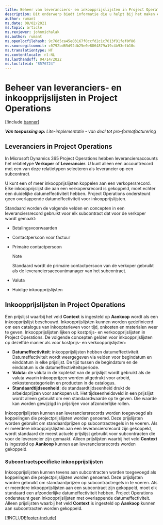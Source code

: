```yaml
---
title: Beheer van leveranciers- en inkoopprijslijsten in Project Operations
description: Dit onderwerp biedt informatie die u helpt bij het maken en onderhouden van leveranciersgegevens en inkoopprijslijsten voor onderaanneming.
author: rumant
ms.date: 08/02/2021
ms.topic: article
ms.reviewer: johnmichalak
ms.author: rumant
ms.openlocfilehash: 9c76d5ca45e03167f0ccfd2c1c7013f91fef0f86
ms.sourcegitcommit: c0792bd65d92db25e0e8864879a19c4b93efb10c
ms.translationtype: HT
ms.contentlocale: nl-NL
ms.lasthandoff: 04/14/2022
ms.locfileid: "8576724"
---
```

# <a name="vendor-and-purchase-price-list-management-in-project-operations"></a>Beheer van leveranciers- en inkoopprijslijsten in Project Operations

[!include [banner](../../includes/dataverse-preview.md)]

_**Van toepassing op:** Lite-implementatie - van deal tot pro-formafacturering_

## <a name="vendors-in-project-operations"></a>Leveranciers in Project Operations

In Microsoft Dynamics 365 Project Operations hebben leveranciersaccounts het relatietype **Verkoper** of **Leverancier**. U kunt alleen een accountrecord met een van deze relatietypen selecteren als leverancier op een subcontract.

U kunt een of meer inkoopprijslijsten koppelen aan een verkopersrecord. Elke inkoopprijslijst die aan een verkopersrecord is gekoppeld, moet echter een duidelijke datumeffectiviteit hebben. Project Operations ondersteunt geen overlappende datumeffectiviteit voor inkoopprijslijsten.

Standaard worden de volgende velden en concepten in een leveranciersrecord gebruikt voor elk subcontract dat voor de verkoper wordt gemaakt:

- Betalingsvoorwaarden
- Contactpersoon voor factuur
- Primaire contactpersoon

    > [!NOTE]
    > Standaard wordt de primaire contactpersoon van de verkoper gebruikt als de leveranciersaccountmanager van het subcontract.

- Valuta
- Huidige inkoopprijslijsten

## <a name="purchase-price-lists-in-project-operations"></a>Inkoopprijslijsten in Project Operations

Een prijslijst waarbij het veld **Context** is ingesteld op **Aankoop** wordt als een inkoopprijslijst beschouwd. Inkoopprijslijsten kunnen worden gedefinieerd om een catalogus van inkooptarieven voor tijd, onkosten en materialen weer te geven. Inkoopprijslijsten lijken op kostprijs- en verkoopprijslijsten in Project Operations. De volgende concepten gelden voor inkoopprijslijsten op dezelfde manier als voor kostprijs- en verkoopprijslijsten:

- **Datumeffectiviteit**: inkoopprijslijsten hebben datumeffectiviteit. Datumeffectiviteit wordt weergegeven via velden voor begindatum en einddatum in elke prijslijst. De tijd tussen de begindatum en de einddatum is de datumeffectiviteitsperiode.
- **Valuta**: de valuta in de koptekst van de prijslijst wordt gebruikt als de valuta waarin inkoopprijzen worden uitgedrukt voor arbeid, onkostencategorieën en producten in de catalogus.
- **Standaardtijdseenheid**: de standaardtijdseenheid drukt de arbeidsprijzen voor aankopen uit. Het tijdseenheidsveld in een prijslijst wordt alleen gebruikt om een standaardwaarde op te geven. Die waarde kan worden gewijzigd in prijsrijen voor afzonderlijke rollen.

Inkoopprijslijsten kunnen aan leveranciersrecords worden toegevoegd als koppelingen die projectprijslijsten worden genoemd. Deze prijslijsten worden gebruikt om standaardprijzen op subcontractregels in te voeren. Als er meerdere inkoopprijslijsten aan een leveranciersrecord zijn gekoppeld, wordt standaard de meest actuele prijslijst gebruikt voor subcontracten die voor de leverancier zijn gemaakt. Alleen prijslijsten waarbij het veld **Context** is ingesteld op **Aankoop** kunnen aan leveranciersrecords worden gekoppeld.

### <a name="subcontract-specific-purchase-price-lists"></a>Subcontractspecifieke inkoopprijslijsten

Inkoopprijslijsten kunnen tevens aan subcontracten worden toegevoegd als koppelingen die projectprijslijsten worden genoemd. Deze prijslijsten worden gebruikt om standaardprijzen op subcontractregels in te voeren. Als er meerdere inkoopprijslijsten aan een subcontract zijn gekoppeld, moet elk standaard een afzonderlijke datumeffectiviteit hebben. Project Operations ondersteunt geen inkoopprijslijsten met overlappende datumeffectiviteit. Alleen prijslijsten waarbij het veld **Context** is ingesteld op **Aankoop** kunnen aan subcontracten worden gekoppeld.

[!INCLUDE[footer-include](../../includes/footer-banner.md)]
